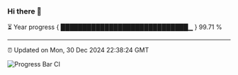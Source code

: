 ### Hi there 👋

⏳ Year progress { █████████████████████████████▁ } 99.71 %

---

⏰ Updated on Mon, 30 Dec 2024 22:38:24 GMT

![Progress Bar CI](https://github.com/IshwaranRudhara/GIT-ACTION/workflows/Progress%20Bar%20CI/badge.svg)
